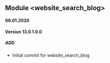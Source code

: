 ## Module <website_search_blog>

#### 06.01.2020
#### Version 13.0.1.0.0
##### ADD
- Initial commit for website_search_blog

